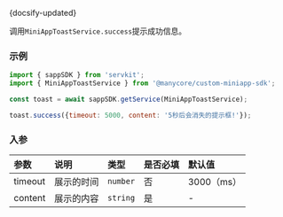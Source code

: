 {docsify-updated}

调用`MiniAppToastService.success`提示成功信息。

### 示例

```js
import { sappSDK } from 'servkit';
import { MiniAppToastService } from '@manycore/custom-miniapp-sdk';

const toast = await sappSDK.getService(MiniAppToastService);

toast.success({timeout: 5000, content: '5秒后会消失的提示框!'});
```

### 入参

| 参数 | 说明 | 类型 |  是否必填 | 默认值 |
| :-----| :---- | :---- | :----| :----|
| timeout | 展示的时间 | `number` |  否 | 3000（ms）|
| content | 展示的内容 | `string` |  是 | - |
